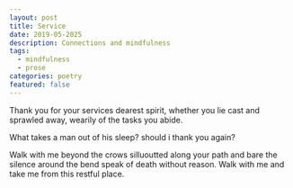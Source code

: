 ```yaml
---
layout: post
title: Service
date: 2019-05-2025
description: Connections and mindfulness
tags:
  - mindfulness
  - prose
categories: poetry
featured: false
---
```


Thank you for your services
dearest spirit, whether
you lie cast and sprawled
away, wearily of the tasks you 
abide.

What takes a man out of his sleep?
should i thank you again?

Walk with me beyond the crows
silluoutted along your path
and bare the silence around the bend
speak of death without reason.
Walk with me and take me
from this restful place.


